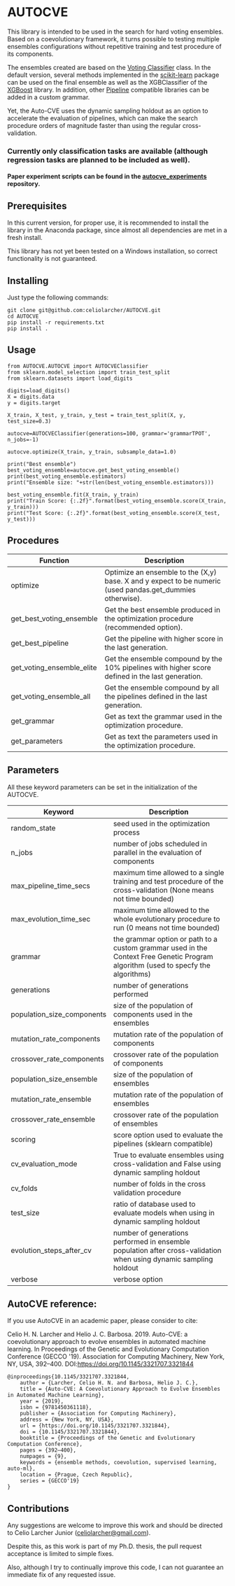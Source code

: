 # AUTOCVE 


This library is intended to be used in the search for hard voting ensembles. Based on a coevolutionary framework, it turns possible to testing multiple ensembles configurations without repetitive training and test procedure of its components.

The ensembles created are based on the [Voting Classifier](https://scikit-learn.org/stable/modules/generated/sklearn.ensemble.VotingClassifier.html) class. In the default version, several methods implemented in the [scikit-learn](https://github.com/scikit-learn/scikit-learn) package can be used on the final ensemble as well as  the XGBClassifier of the [XGBoost](https://github.com/dmlc/xgboost) library. In addition, other [Pipeline](https://scikit-learn.org/stable/modules/generated/sklearn.pipeline.Pipeline.html) compatible libraries can be added in a custom grammar. 

Yet, the Auto-CVE uses the dynamic sampling holdout as an option to accelerate the evaluation of pipelines, which can make the search procedure orders of magnitude faster than using the regular cross-validation.

### Currently only classification tasks are available (although regression tasks are planned to be included as well).

#### Paper experiment scripts can be found in the [autocve_experiments](https://github.com/celiolarcher/autocve_experiments) repository.

## Prerequisites

In this current version, for proper use, it is recommended to install the library in the Anaconda package, since almost all dependencies are met in a fresh install. 

This library has not yet been tested on a Windows installation, so correct functionality is not guaranteed. 

## Installing

Just type the following commands:

```
git clone git@github.com:celiolarcher/AUTOCVE.git
cd AUTOCVE
pip install -r requirements.txt
pip install .
```

## Usage

```
from AUTOCVE.AUTOCVE import AUTOCVEClassifier
from sklearn.model_selection import train_test_split
from sklearn.datasets import load_digits

digits=load_digits()
X = digits.data
y = digits.target

X_train, X_test, y_train, y_test = train_test_split(X, y, test_size=0.3)

autocve=AUTOCVEClassifier(generations=100, grammar='grammarTPOT', n_jobs=-1)

autocve.optimize(X_train, y_train, subsample_data=1.0)

print("Best ensemble")
best_voting_ensemble=autocve.get_best_voting_ensemble()
print(best_voting_ensemble.estimators)
print("Ensemble size: "+str(len(best_voting_ensemble.estimators)))

best_voting_ensemble.fit(X_train, y_train)
print("Train Score: {:.2f}".format(best_voting_ensemble.score(X_train, y_train)))
print("Test Score: {:.2f}".format(best_voting_ensemble.score(X_test, y_test)))
```

## Procedures

| Function      | Description |
| ------------- |-------------| 
| optimize      | Optimize an ensemble to the (X,y) base. X and y expect to be numeric (used pandas.get_dummies otherwise). |
| get_best_voting_ensemble     | Get the best ensemble produced in the optimization procedure (recommended option). |
| get_best_pipeline      | Get the pipeline with higher score in the last generation. |
| get_voting_ensemble_elite      | Get the ensemble compound by the 10% pipelines with higher score defined in the last generation. |
| get_voting_ensemble_all      | Get the ensemble compound by all the pipelines defined in the last generation. |
| get_grammar      | Get as text the grammar used in the optimization procedure. |
| get_parameters      | Get as text the parameters used in the optimization procedure. |


## Parameters

All these keyword parameters can be set in the initialization of the AUTOCVE.

| Keyword       | Description|
| ------------- |-------------| 
| random_state                  | seed used in the optimization process | 
| n_jobs                  | number of jobs scheduled in parallel in the evaluation of components  | 
| max_pipeline_time_secs        | maximum time allowed to a single training and test procedure of the cross-validation (None means not time bounded)  |
| max_evolution_time_sec        | maximum time allowed to the whole evolutionary procedure to run (0 means not time bounded) | 
| grammar  | the grammar option or path to a custom grammar used in the Context Free Genetic Program algorithm (used to specfy the algorithms) | 
| generations  | number of generations performed      | 
| population_size_components  | size of the population of components used in the ensembles | 
| mutation_rate_components  | mutation rate of the population of components | 
| crossover_rate_components  | crossover rate of the population of components | 
| population_size_ensemble  | size of the population of ensembles | 
| mutation_rate_ensemble  | mutation rate of the population of ensembles | 
| crossover_rate_ensemble  | crossover rate of the population of ensembles | 
| scoring  | score option used to evaluate the pipelines (sklearn compatible) | 
| cv_evaluation_mode | True to evaluate ensembles using cross-validation and False using dynamic sampling holdout |
| cv_folds  | number of folds in the cross validation procedure  | 
| test_size | ratio of database used to evaluate models when using in dynamic sampling holdout |
| evolution_steps_after_cv | number of generations performed in ensemble population after cross-validation when using dynamic sampling holdout |
| verbose  | verbose option | 



## AutoCVE reference:

If you use AutoCVE in an academic paper, please consider to cite:

Celio H. N. Larcher and Helio J. C. Barbosa. 2019. Auto-CVE: a coevolutionary approach to evolve ensembles in automated machine learning. In Proceedings of the Genetic and Evolutionary Computation Conference (GECCO '19). Association for Computing Machinery, New York, NY, USA, 392–400. DOI:https://doi.org/10.1145/3321707.3321844


```
@inproceedings{10.1145/3321707.3321844,
    author = {Larcher, Celio H. N. and Barbosa, Helio J. C.},
    title = {Auto-CVE: A Coevolutionary Approach to Evolve Ensembles in Automated Machine Learning},
    year = {2019},
    isbn = {9781450361118},
    publisher = {Association for Computing Machinery},
    address = {New York, NY, USA},
    url = {https://doi.org/10.1145/3321707.3321844},
    doi = {10.1145/3321707.3321844},
    booktitle = {Proceedings of the Genetic and Evolutionary Computation Conference},
    pages = {392–400},
    numpages = {9},
    keywords = {ensemble methods, coevolution, supervised learning, auto-ml},
    location = {Prague, Czech Republic},
    series = {GECCO'19}
}
```


## Contributions

Any suggestions are welcome to improve this work and should be directed to Celio Larcher Junior (celiolarcher@gmail.com).

Despite this, as this work is part of my Ph.D. thesis, the pull request acceptance is limited to simple fixes. 

Also, although I try to continually improve this code, I can not guarantee an immediate fix of any requested issue.
